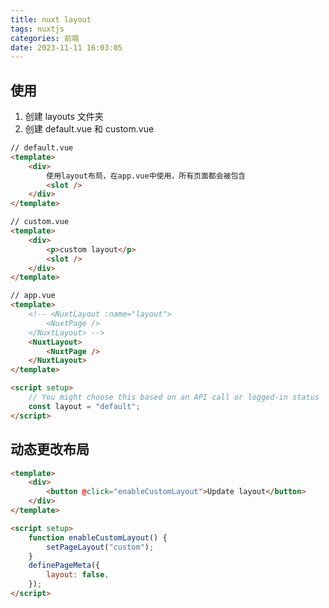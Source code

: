 ```yaml
---
title: nuxt layout
tags: nuxtjs
categories: 前端
date: 2023-11-11 16:03:05
---
```

<meta name="referrer" content="no-referrer"/>

## 使用

1. 创建 layouts 文件夹
2. 创建 default.vue 和 custom.vue

```html
// default.vue
<template>
    <div>
        使用layout布局，在app.vue中使用，所有页面都会被包含
        <slot />
    </div>
</template>
```

```html
// custom.vue
<template>
    <div>
        <p>custom layout</p>
        <slot />
    </div>
</template>
```

```html
// app.vue
<template>
    <!-- <NuxtLayout :name="layout">
        <NuxtPage />
    </NuxtLayout> -->
    <NuxtLayout>
        <NuxtPage />
    </NuxtLayout>
</template>

<script setup>
    // You might choose this based on an API call or logged-in status
    const layout = "default";
</script>
```

## 动态更改布局

```html
<template>
    <div>
        <button @click="enableCustomLayout">Update layout</button>
    </div>
</template>

<script setup>
    function enableCustomLayout() {
        setPageLayout("custom");
    }
    definePageMeta({
        layout: false,
    });
</script>
```